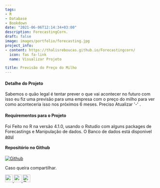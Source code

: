 ```yaml
---
tags:
- R
- Database
- Bookdown
date: "2021-06-06T12:14:34+03:00"
description: ForecastingCorn.
draft: false
image: images/portfolio/forecasting.jpg
project_info:
- content: https://thalisreboucas.github.io/Forecastingcorn/
  icon: fas fa-link
  name: Visualizar Projeto

title: Previsão do Preço do Milho
---
```




#### Detalhe do Projeto 

Sabemos o quão legal é tentar prever o que vai acontecer no futuro com isso eu fiz uma previsão para uma empresa com o preço do milho para ver como aconteceria isso nos próximos 6 meses. Preciso Atualizar '-' .

#### Requirementos para o Projeto

Foi Feito no R na versão 4.1.0, usando o Rstudio com alguns packages de Forecastings e Manipulação de dados. O Banco de dados está disponivel [aqui](https://www.cepea.esalq.usp.br/br/indicador/milho.aspx)


#### Repositório no Github

<a href="https://github.com/thalisreboucas/Forecastingcorn"  >
    <img alt="Github" src="https://img.shields.io/badge/Forecastingcorn-181717?style=for-the-badge&logo=github&logoColor=white" />
    </a>
    
<br> 


Caso queira compartilhar.

<a href="https://www.facebook.com/sharer/sharer.php?u=https://thalis.netlify.app/portfolio/project-1/">
	<img width="25" height="25" src="/images/icons/facebook.png" alt="">
</a>


<a href="https://www.linkedin.com/shareArticle?mini=true&amp;url=https://thalis.netlify.app/portfolio/project-1/">
	<img width="25" height="25" src="/images/icons/linkedin.png" alt="">
</a>

<a href="https://api.whatsapp.com/send?text=https://thalis.netlify.app/portfolio/project-1/" target="_blank" rel="noopener external nofollow" aria-label="Olha que top !!">
<img width="25" height="25"  src="/images/icons/whatsapp.png" alt="Compartilhe no WhatsApp">
</a>



